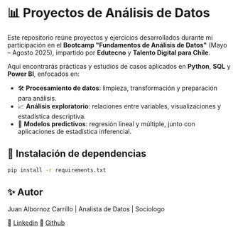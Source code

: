 # 📊 Proyectos de Análisis de Datos

Este repositorio reúne proyectos y ejercicios desarrollados durante mi participación en el **Bootcamp "Fundamentos de Análisis de Datos"** (Mayo – Agosto 2025), impartido por **Edutecno** y **Talento Digital para Chile**.  

Aquí encontrarás prácticas y estudios de casos aplicados en **Python**, **SQL** y **Power BI**, enfocados en:

- 🛠️ **Procesamiento de datos**: limpieza, transformación y preparación para análisis.  
- 📈 **Análisis exploratorio**: relaciones entre variables, visualizaciones y estadística descriptiva.  
- 🤖 **Modelos predictivos**: regresión lineal y múltiple, junto con aplicaciones de estadística inferencial.  

## 📌 Instalación de dependencias

```bash
pip install -r requirements.txt
```

## ✨ Autor

Juan Albornoz Carrillo | Analista de Datos | Sociologo 

📌 [Linkedin](https://www.linkedin.com/in/juan-albornoz-carrillo/)
📌 [Github](https://github.com/JuanAlbornoz32)


